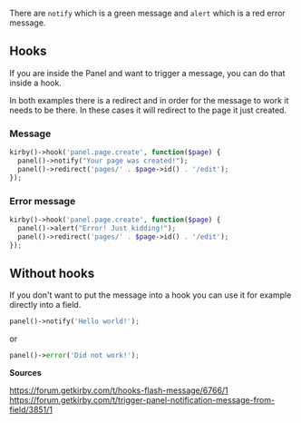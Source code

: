 There are `notify` which is a green message and `alert` which is a red error message. 

## Hooks

If you are inside the Panel and want to trigger a message, you can do that inside a hook.

In both examples there is a redirect and in order for the message to work it needs to be there. In these cases it will redirect to the page it just created.

### Message

```php
kirby()->hook('panel.page.create', function($page) {
  panel()->notify("Your page was created!");
  panel()->redirect('pages/' . $page->id() . '/edit');
});
```

### Error message

```php
kirby()->hook('panel.page.create', function($page) {
  panel()->alert("Error! Just kidding!");
  panel()->redirect('pages/' . $page->id() . '/edit');
});
```

## Without hooks

If you don't want to put the message into a hook you can use it for example directly into a field.

```php
panel()->notify('Hello world!');
```

or

```php
panel()->error('Did not work!');
``` 

**Sources**

https://forum.getkirby.com/t/hooks-flash-message/6766/1
https://forum.getkirby.com/t/trigger-panel-notification-message-from-field/3851/1